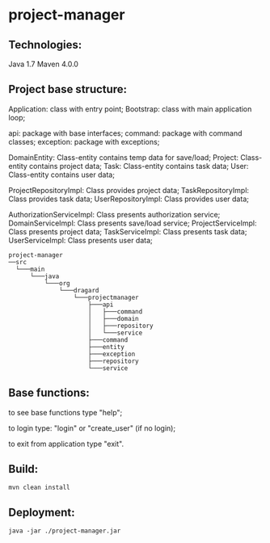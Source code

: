 # project-manager


## Technologies:

Java 1.7
Maven 4.0.0


## Project base structure:

Application: class with entry point;
Bootstrap: class with main application loop;

api: package with base interfaces;
command: package with command classes;
exception: package with exceptions;

DomainEntity: Class-entity contains temp data for save/load;
Project: Class-entity contains project data;
Task: Class-entity contains task data;
User: Class-entity contains user data;

ProjectRepositoryImpl: Class provides project data;
TaskRepositoryImpl: Class provides task data;
UserRepositoryImpl: Class provides user data;

AuthorizationServiceImpl: Class presents authorization service;
DomainServiceImpl: Class presents save/load service;
ProjectServiceImpl: Class presents project data;
TaskServiceImpl: Class presents task data;
UserServiceImpl: Class presents user data;

```
project-manager
──src
  └───main
      └───java
          └───org
              └───dragard
                  └───projectmanager
                      ├───api
                      │   ├───command
                      │   ├───domain
                      │   ├───repository
                      │   └───service
                      ├───command
                      ├───entity
                      ├───exception
                      ├───repository
                      └───service
```


## Base functions:

to see base functions type "help";

to login type: "login" or "create_user" (if no login);

to exit from application type "exit".



## Build:

```
mvn clean install
```

## Deployment:

```
java -jar ./project-manager.jar
```